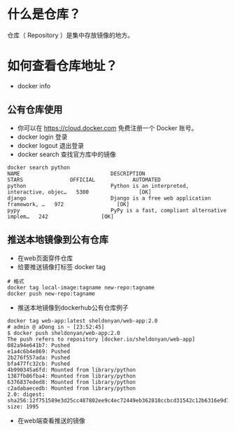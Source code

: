 # 什么是仓库？
仓库（ Repository ）是集中存放镜像的地方。

# 如何查看仓库地址？
- docker info

## 公有仓库使用
- 你可以在 https://cloud.docker.com 免费注册一个 Docker 账号。
- docker login 登录
- docker logout 退出登录
- docker search 查找官方库中的镜像
```shell script
docker search python
NAME                             DESCRIPTION                                     STARS               OFFICIAL            AUTOMATED
python                           Python is an interpreted, interactive, objec…   5300                [OK]
django                           Django is a free web application framework, …   972                 [OK]
pypy                             PyPy is a fast, compliant alternative implem…   242                 [OK]
```

## 推送本地镜像到公有仓库
- 在web页面穿件仓库
- 给要推送镜像打标签 docker tag 
```shell script
# 格式
docker tag local-image:tagname new-repo:tagname
docker push new-repo:tagname
```

- 推送本地镜像到dockerhub公有仓库例子
```shell script
docker tag web-app:latest sheldonyan/web-app:2.0
# admin @ aDong in ~ [23:52:45]
$ docker push sheldonyan/web-app:2.0
The push refers to repository [docker.io/sheldonyan/web-app]
082a94e641b7: Pushed
e1a4c6b4e869: Pushed
2b276f557ada: Pushed
bfa477fc32cb: Pushed
4b990345a6fd: Mounted from library/python
1387fb86fba4: Mounted from library/python
6376837eded8: Mounted from library/python
c2adabaecedb: Mounted from library/python
2.0: digest: sha256:12f751589e3d25cc487802ee9c4ec72449eb362810ccbcd31542c12b6316e9d7 size: 1995
```

- 在web端查看推送的镜像